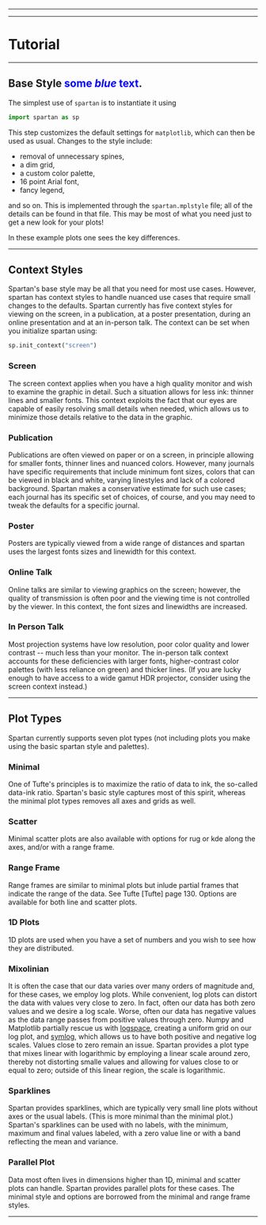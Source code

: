 ____
____
# Tutorial
____


## Base Style <span style="color:blue">some *blue* text</span>.


The simplest use of `spartan` is to instantiate it using

```python
import spartan as sp
```

This step customizes the default settings for `matplotlib`, which can then be used as usual. Changes to the style include:

* removal of unnecessary spines,
* a dim grid,
* a custom color palette,
* 16 point Arial font,
* fancy legend,

and so on. This is implemented through the `spartan.mplstyle` file; all of the details can be found in that file. This may be most of what you need just to get a new look for your plots! 

In these example plots one sees the key differences. 

____

## Context Styles

Spartan's base style may be all that you need for most use cases. However, spartan has context styles to handle nuanced use cases that require small changes to the defaults. Spartan currently has five context styles for viewing on the screen, in a publication, at a poster presentation, during an online presentation and at an in-person talk. The context can be set when you initialize spartan using:
```python
sp.init_context("screen")
```


### Screen

The screen context applies when you have a high quality monitor and wish to examine the graphic in detail. Such a situation allows for less ink: thinner lines and smaller fonts. This context exploits the fact that our eyes are capable of easily resolving small details when needed, which allows us to minimize those details relative to the data in the graphic.

### Publication

Publications are often viewed on paper or on a screen, in principle allowing for smaller fonts, thinner lines and nuanced colors. However, many journals have specific requirements that include minimum font sizes, colors that can be viewed in black and white, varying linestyles and lack of a colored background. Spartan makes a conservative estimate for such use cases; each journal has its specific set of choices, of course, and you may need to tweak the defaults for a specific journal. 


### Poster

Posters are typically viewed from a wide range of distances and spartan uses the largest fonts sizes and linewidth for this context. 


### Online Talk

Online talks are similar to viewing graphics on the screen; however, the quality of transmission is often poor and the viewing time is not controlled by the viewer. In this context, the font sizes and linewidths are increased.

### In Person Talk

Most projection systems have low resolution, poor color quality and lower contrast -- much less than your monitor. The in-person talk context accounts for these deficiencies with larger fonts, higher-contrast color palettes (with less reliance on green) and thicker lines. (If you are lucky enough to have access to a wide gamut HDR projector, consider using the screen context instead.)


____
## Plot Types

Spartan currently supports seven plot types (not including plots you make using the basic spartan style and palettes). 

### Minimal

One of Tufte's principles is to maximize the ratio of data to ink, the so-called data-ink ratio. Spartan's basic style captures most of this spirit, whereas the minimal plot types removes all axes and grids as well.


### Scatter

Minimal scatter plots are also available with options for rug or kde along the axes, and/or with a range frame.

### Range Frame

Range frames are similar to minimal plots but inlude partial frames that indicate the range of the data. See Tufte [Tufte] page 130. Options are available for both line and scatter plots.


### 1D Plots

1D plots are used when you have a set of numbers and you wish to see how they are distributed.


### Mixolinian

It is often the case that our data varies over many orders of magnitude and, for these cases, we employ log plots. While convenient, log plots can distort the data with values very close to zero. In fact, often our data has both zero values and we desire a log scale. Worse, often our data has negative values as the data range passes from positive values through zero. Numpy and Matplotlib partially rescue us with [logspace](https://numpy.org/doc/stable/reference/generated/numpy.logspace.html), creating a uniform grid on our log plot, and [symlog](https://matplotlib.org/3.1.0/gallery/scales/symlog_demo.html), which allows us to have both positive and negative log scales. Values close to zero remain an issue. Spartan provides a plot type that mixes linear with logarithmic by employing a linear scale around zero, thereby not distorting smalle values and allowing for values close to or equal to zero; outside of this linear region, the scale is logarithmic. 


### Sparklines

Spartan provides sparklines, which are typically very small line plots without axes or the usual labels. (This is more minimal than the minimal plot.) Spartan's sparklines can be used with no labels, with the minimum, maximum and final values labeled, with a zero value line or with a band reflecting the mean and variance.


### Parallel Plot

Data most often lives in dimensions higher than 1D, minimal and scatter plots can handle. Spartan provides parallel plots for these cases. The minimal style and options are borrowed from the minimal and range frame styles.

___

